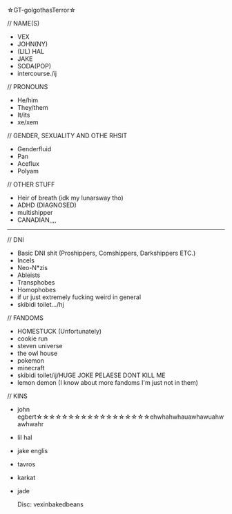 ☆GT-golgothasTerror☆

// NAME(S)
- VEX
- JOHN(NY)
- (LIL) HAL
- JAKE
- SODA(POP)
- intercourse./ij

// PRONOUNS 
- He/him
- They/them
- It/its
- xe/xem

// GENDER, SEXUALITY AND OTHE RHSIT
- Genderfluid
- Pan
- Aceflux
- Polyam

// OTHER STUFF
- Heir of breath (idk my lunarsway tho)
- ADHD (DIAGNOSED)
- multishipper
- CANADIAN,,,,

-------------------

// DNI 
- Basic DNI shit (Proshippers, Comshippers, Darkshippers ETC.)
- Incels
- Neo-N*zis
- Ableists
- Transphobes
- Homophobes
- if ur just extremely fucking weird in general
- skibidi toilet.../hj

// FANDOMS
- HOMESTUCK (Unfortunately)
- cookie run
- steven universe
- the owl house
- pokemon
- minecraft
- skibidi toilet/ij/HUGE JOKE PELAESE DONT KILL ME
- lemon demon
  (I know about more fandoms I'm just not in them)

// KINS
- john egbert☆☆☆☆☆☆☆☆☆☆☆☆☆☆☆☆☆☆ehwhahwhauawhawuahwawhwahr
- lil hal
- jake englis
- tavros
- karkat
- jade


  Disc: vexinbakedbeans
  


